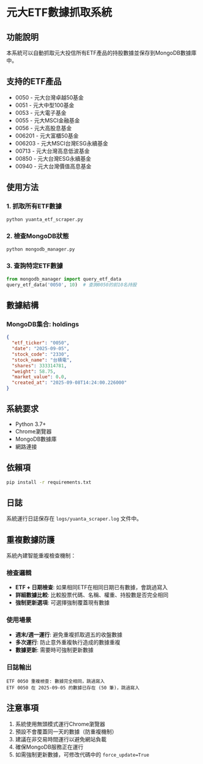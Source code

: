 # 元大ETF數據抓取系統

## 功能說明

本系統可以自動抓取元大投信所有ETF產品的持股數據並保存到MongoDB數據庫中。

## 支持的ETF產品

- 0050 - 元大台灣卓越50基金
- 0051 - 元大中型100基金
- 0053 - 元大電子基金
- 0055 - 元大MSCI金融基金
- 0056 - 元大高股息基金
- 006201 - 元大富櫃50基金
- 006203 - 元大MSCI台灣ESG永續基金
- 00713 - 元大台灣高息低波基金
- 00850 - 元大台灣ESG永續基金
- 00940 - 元大台灣價值高息基金

## 使用方法

### 1. 抓取所有ETF數據

```bash
python yuanta_etf_scraper.py
```

### 2. 檢查MongoDB狀態

```bash
python mongodb_manager.py
```

### 3. 查詢特定ETF數據

```python
from mongodb_manager import query_etf_data
query_etf_data('0050', 10)  # 查詢0050的前10名持股
```

## 數據結構

### MongoDB集合: holdings

```json
{
  "etf_ticker": "0050",
  "date": "2025-09-05",
  "stock_code": "2330",
  "stock_name": "台積電",
  "shares": 333314781,
  "weight": 58.75,
  "market_value": 0.0,
  "created_at": "2025-09-08T14:24:00.226000"
}
```

## 系統要求

- Python 3.7+
- Chrome瀏覽器
- MongoDB數據庫
- 網路連接

## 依賴項

```bash
pip install -r requirements.txt
```

## 日誌

系統運行日誌保存在 `logs/yuanta_scraper.log` 文件中。

## 重複數據防護

系統內建智能重複檢查機制：

### 檢查邏輯
- **ETF + 日期檢查**: 如果相同ETF在相同日期已有數據，會跳過寫入
- **詳細數據比較**: 比較股票代碼、名稱、權重、持股數是否完全相同
- **強制更新選項**: 可選擇強制覆蓋現有數據

### 使用場景
- **週末/週一運行**: 避免重複抓取週五的收盤數據
- **多次運行**: 防止意外重複執行造成的數據重複
- **數據更新**: 需要時可強制更新數據

### 日誌輸出
```
ETF 0050 重複檢查: 數據完全相同，跳過寫入
ETF 0050 在 2025-09-05 的數據已存在 (50 筆)，跳過寫入
```

## 注意事項

1. 系統使用無頭模式運行Chrome瀏覽器
2. 預設不會覆蓋同一天的數據（防重複機制）
3. 建議在非交易時間運行以避免網站負載
4. 確保MongoDB服務正在運行
5. 如需強制更新數據，可修改代碼中的 `force_update=True`